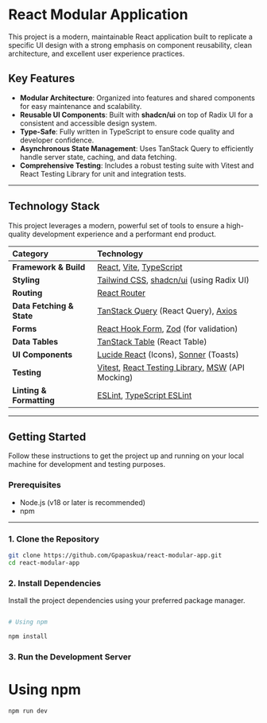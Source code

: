 # React Modular Application

This project is a modern, maintainable React application built to replicate a specific UI design with a strong emphasis on component reusability, clean architecture, and excellent user experience practices.

## Key Features

- **Modular Architecture**: Organized into features and shared components for easy maintenance and scalability.
- **Reusable UI Components**: Built with **shadcn/ui** on top of Radix UI for a consistent and accessible design system.
- **Type-Safe**: Fully written in TypeScript to ensure code quality and developer confidence.
- **Asynchronous State Management**: Uses TanStack Query to efficiently handle server state, caching, and data fetching.
- **Comprehensive Testing**: Includes a robust testing suite with Vitest and React Testing Library for unit and integration tests.

---

## Technology Stack

This project leverages a modern, powerful set of tools to ensure a high-quality development experience and a performant end product.

| Category                  | Technology                                                                                                                   |
| :------------------------ | :--------------------------------------------------------------------------------------------------------------------------- |
| **Framework & Build**     | [React](https://react.dev/), [Vite](https://vitejs.dev/), [TypeScript](https://www.typescriptlang.org/)                      |
| **Styling**               | [Tailwind CSS](https://tailwindcss.com/), [shadcn/ui](https://ui.shadcn.com/) (using Radix UI)                               |
| **Routing**               | [React Router](https://reactrouter.com/)                                                                                     |
| **Data Fetching & State** | [TanStack Query](https://tanstack.com/query) (React Query), [Axios](https://axios-http.com/)                                 |
| **Forms**                 | [React Hook Form](https://react-hook-form.com/), [Zod](https://zod.dev/) (for validation)                                    |
| **Data Tables**           | [TanStack Table](https://tanstack.com/table) (React Table)                                                                   |
| **UI Components**         | [Lucide React](https://lucide.dev/) (Icons), [Sonner](https://sonner.emilpriv.dev/) (Toasts)                                 |
| **Testing**               | [Vitest](https://vitest.dev/), [React Testing Library](https://testing-library.com/), [MSW](https://mswjs.io/) (API Mocking) |
| **Linting & Formatting**  | [ESLint](https://eslint.org/), [TypeScript ESLint](https://typescript-eslint.io/)                                            |

---

## Getting Started

Follow these instructions to get the project up and running on your local machine for development and testing purposes.

### Prerequisites

- Node.js (v18 or later is recommended)
- npm

---

### 1. Clone the Repository

```bash
git clone https://github.com/Gpapaskua/react-modular-app.git
cd react-modular-app
```

### 2. Install Dependencies

Install the project dependencies using your preferred package manager.

```bash

# Using npm

npm install

```

### 3. Run the Development Server

# Using npm

```bash
npm run dev
```
